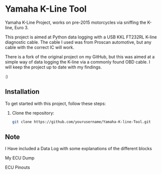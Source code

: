 # Yamaha K-Line Tool

Yamaha K-Line Project, works on pre-2015 motorcycles via sniffing the K-line, Euro 3.

This project is aimed at Python data logging with a USB KKL FT232RL K-line diagnostic cable. The cable I used was from Proscan automotive, but any cable with the correct IC will work.

There is a fork of the original project on my GitHub, but this was aimed at a simple way of data logging the K-line via a commonly found OBD cable. I will keep the project up to date with my findings.

:)

## Installation

To get started with this project, follow these steps:

1. Clone the repository:
   ```sh
   git clone https://github.com/yourusername/Yamaha-K-line-Tool.git

## Note

I Have included a Data Log with some explanations of the different blocks

My ECU Dump

ECU Pinouts
